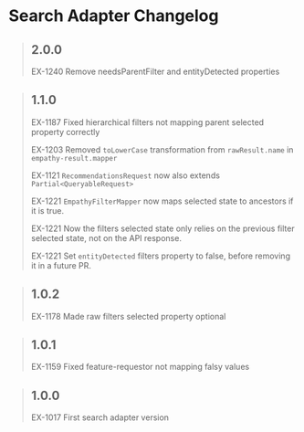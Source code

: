 # Search Adapter Changelog

> ## 2.0.0
>
> EX-1240 Remove needsParentFilter and entityDetected properties

> ## 1.1.0
>
> EX-1187 Fixed hierarchical filters not mapping parent selected property correctly
>
> EX-1203 Removed `toLowerCase` transformation from `rawResult.name` in `empathy-result.mapper`
>
> EX-1121 `RecommendationsRequest` now also extends `Partial<QueryableRequest>`
>
> EX-1221 `EmpathyFilterMapper` now maps selected state to ancestors if it is true.
>
> EX-1221 Now the filters selected state only relies on the previous filter selected state, not on the API response.
>
> EX-1221 Set `entityDetected` filters property to false, before removing it in a future PR.

> ## 1.0.2
>
> EX-1178 Made raw filters selected property optional

> ## 1.0.1
>
> EX-1159 Fixed feature-requestor not mapping falsy values

> ## 1.0.0
>
> EX-1017 First search adapter version
